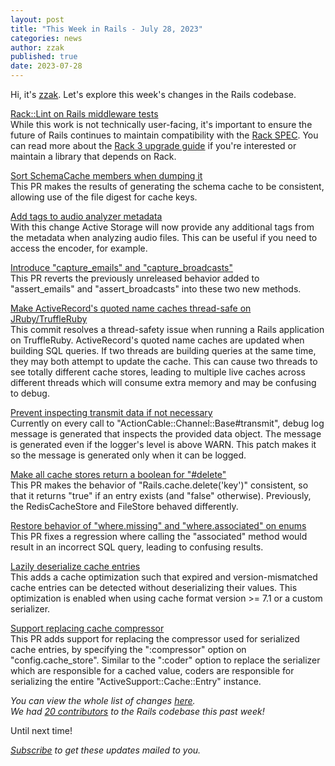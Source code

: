 ```yaml
---
layout: post
title: "This Week in Rails - July 28, 2023"
categories: news
author: zzak
published: true
date: 2023-07-28
---
```



Hi, it's [zzak](https://github.com/zzak). Let's explore this week's changes in the Rails codebase.

[Rack::Lint on Rails middleware tests](https://github.com/skipkayhil/rails/issues/5)  
While this work is not technically user-facing, it's important to ensure the future of Rails continues to maintain compatibility with the [Rack SPEC](https://github.com/rack/rack/blob/main/SPEC.rdoc). You can read more about the [Rack 3 upgrade guide](https://github.com/rack/rack/blob/6d16306192349e665e4ec820a9bfcc0967009b6a/UPGRADE-GUIDE.md) if you're interested or maintain a library that depends on Rack.
  

[Sort SchemaCache members when dumping it](https://github.com/rails/rails/pull/48824)  
This PR makes the results of generating the schema cache to be consistent, allowing use of the file digest for cache keys.
  

[Add tags to audio analyzer metadata](https://github.com/rails/rails/pull/48823)  
With this change Active Storage will now provide any additional tags from the metadata when analyzing audio files. This can be useful if you need to access the encoder, for example.
  

[Introduce "capture_emails" and "capture_broadcasts"](https://github.com/rails/rails/pull/48798)  
This PR reverts the previously unreleased behavior added to "assert_emails" and "assert_broadcasts" into these two new methods.
  

[Make ActiveRecord's quoted name caches thread-safe on JRuby/TruffleRuby](https://github.com/rails/rails/pull/48773)  
This commit resolves a thread-safety issue when running a Rails application on TruffleRuby. ActiveRecord's quoted name caches are updated when building SQL queries. If two threads are building queries at the same time, they may both attempt to update the cache. This can cause two threads to see totally different cache stores, leading to multiple live caches across different threads which will consume extra memory and may be confusing to debug.
  

[Prevent inspecting transmit data if not necessary](https://github.com/rails/rails/pull/48772)  
Currently on every call to "ActionCable::Channel::Base#transmit", debug log message is generated that inspects the provided data object. The message is generated even if the logger's level is above WARN. This patch makes it so the message is generated only when it can be logged.
  

[Make all cache stores return a boolean for "#delete"](https://github.com/rails/rails/pull/48638)  
This PR makes the behavior of "Rails.cache.delete('key')" consistent, so that it returns "true" if an entry exists (and "false" otherwise).
Previously, the RedisCacheStore and FileStore behaved differently.
  

[Restore behavior of "where.missing" and "where.associated" on enums](https://github.com/rails/rails/pull/48738)  
This PR fixes a regression where calling the "associated" method would result in an incorrect SQL query, leading to confusing results.
  

[Lazily deserialize cache entries](https://github.com/rails/rails/pull/48754)  
This adds a cache optimization such that expired and version-mismatched cache entries can be detected without deserializing their values.  This optimization is enabled when using cache format version >= 7.1 or a custom serializer.  
  

[Support replacing cache compressor](https://github.com/rails/rails/pull/48451)  
This PR adds support for replacing the compressor used for serialized cache entries, by specifying the ":compressor" option on "config.cache_store". Similar to the ":coder" option to replace the serializer which are responsible for a cached value, coders are responsible for serializing the entire "ActiveSupport::Cache::Entry" instance.
  


_You can view the whole list of changes [here](https://github.com/rails/rails/compare/@%7B2023-07-21%7D...main@%7B2023-07-28%7D)._  
_We had [20 contributors](https://contributors.rubyonrails.org/contributors/in-time-window/20230721-20230728) to the Rails codebase this past week!_

Until next time!  

_[Subscribe](https://world.hey.com/this.week.in.rails) to get these updates mailed to you._
